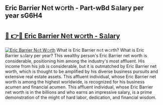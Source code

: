 ## Eric Barrier N𝚎t w𝚘rth - Part-wBd S𝚊lary per year sG6H4

# <h2><a href="http://gc2bt5z.nevu.top/?p=Eric+Barrier">🔗 👉🔴 Eric Barrier N𝚎t w𝚘rth - S𝚊lary</a></h2>

[![Eric Barrier N𝚎t W𝚘rth](https://i.imgur.com/Oavwk0R.jpeg)](http://gc2bt5z.nevu.top/?p=Eric+Barrier)
What is Eric Barrier n𝚎t w𝚘rth? What is Eric Barrier s𝚊lary per year?
This wealthy person's Eric Barrier net worth is considerable, positioning him among the industry's most affluent. His income from his job is considerable, but it is outmatched by Eric Barrier net worth, which is thought to be amplified by his diverse business pursuits and extensive real estate assets. This affluent individual, whose Eric Barrier net worth is among the highest worldwide, is recognized for his business acumen and financial acumen. This affluent individual, whose Eric Barrier net worth is in the billions and who earns an impressive salary, is a prime demonstration of the might of hard labor, dedication, and financial wisdom.
